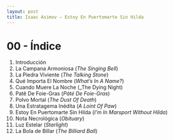 ```yaml
---
layout: post
title: Isaac Asimov — Estoy En Puertomarte Sin Hilda
---
```


# 00 - Índice
1. Introducción
2. La Campana Armoniosa (_The Singing Bell_)
3. La Piedra Viviente (_The Talking Stone_)
4. Qué Importa El Nombre (_What’s In A Name?_)
5. Cuando Muere La Noche (_The Dying Night)
6. Patê De Foie-Gras (_Páté De Foie-Gras_)
7. Polvo Mortal (_The Dust Of Death_)
8. Una Estratagema Inédita (_A Loint Of Paw_)
9. Estoy En Puertomarte Sin Hilda (_I’m In Marsport Without Hilda_)
10. Nota Necrológica (_Obituary_)
11. Luz Estelar (_Starlight_)
12. La Bola de Billar (_The Billiard Ball_)
